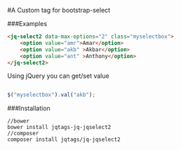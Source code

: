 #A Custom tag for bootstrap-select

###Examples
```html
<jq-select2 data-max-options="2" class="myselectbox">
	<option value="amr">Amar</option>
	<option value="akb" >Akbar</option>
	<option value="ant" >Anthony</option>
</jq-select2>
```
Using jQuery you can get/set value

```javascript

$("myselectbox").val("akb");

```

###Installation

```shell
//bower
bower install jqtags-jq-jqselect2
//composer
composer install jqtags/jq-jqselect2
```


